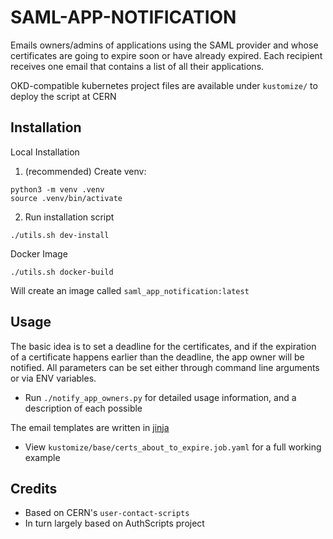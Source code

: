 # SAML-APP-NOTIFICATION

Emails owners/admins of applications using the SAML provider and whose certificates are going to expire soon or have already expired.
Each recipient receives one email that contains a list of all their applications.

OKD-compatible kubernetes project files are available under `kustomize/` to deploy the script at CERN

## Installation

Local Installation
1. (recommended) Create venv:
```
python3 -m venv .venv
source .venv/bin/activate
```

2. Run installation script
```
./utils.sh dev-install
```

Docker Image
```
./utils.sh docker-build
```

Will create an image called `saml_app_notification:latest`

## Usage

The basic idea is to set a deadline for the certificates, and if the expiration of a certificate happens earlier than the deadline, the app owner will be notified. All parameters can be set either through command line arguments or via ENV variables.

- Run `./notify_app_owners.py` for detailed usage information, and a description of each possible

The email templates are written in [jinja](https://jinja.palletsprojects.com/en/stable/)

- View `kustomize/base/certs_about_to_expire.job.yaml` for a full working example

## Credits
- Based on CERN's `user-contact-scripts`
- In turn largely based on AuthScripts project
